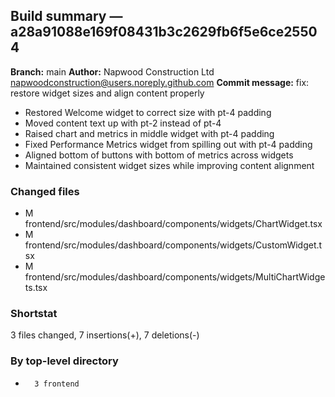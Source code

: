 ## Build summary — a28a91088e169f08431b3c2629fb6f5e6ce25504

**Branch:** main
**Author:** Napwood Construction Ltd <napwoodconstruction@users.noreply.github.com>
**Commit message:** fix: restore widget sizes and align content properly

- Restored Welcome widget to correct size with pt-4 padding
- Moved content text up with pt-2 instead of pt-4
- Raised chart and metrics in middle widget with pt-4 padding
- Fixed Performance Metrics widget from spilling out with pt-4 padding
- Aligned bottom of buttons with bottom of metrics across widgets
- Maintained consistent widget sizes while improving content alignment

### Changed files
 - M	frontend/src/modules/dashboard/components/widgets/ChartWidget.tsx
 - M	frontend/src/modules/dashboard/components/widgets/CustomWidget.tsx
 - M	frontend/src/modules/dashboard/components/widgets/MultiChartWidgets.tsx

### Shortstat
 3 files changed, 7 insertions(+), 7 deletions(-)

### By top-level directory
 -       3 frontend
